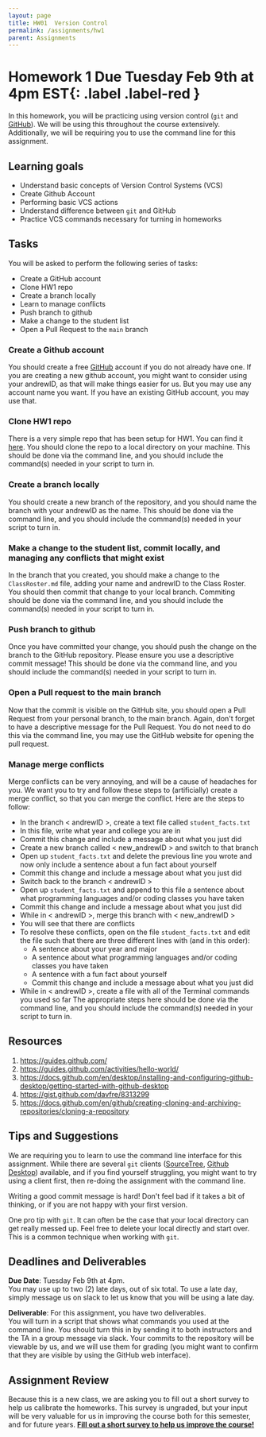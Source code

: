 ```yaml
---
layout: page
title: HW01  Version Control
permalink: /assignments/hw1
parent: Assignments
---
```


# Homework 1 **Due Tuesday Feb 9th at 4pm EST**{: .label .label-red }
In this homework, you will be practicing using version control (`git` and [GitHub](https://github.com/)). We will be using this throughout the course extensively.  Additionally, we will be requiring you to use the command line for this assignment. 


## Learning goals
- Understand basic concepts of Version Control Systems (VCS)
- Create Github Account
- Performing basic VCS actions
- Understand difference between `git` and GitHub
- Practice VCS commands necessary for turning in homeworks

## Tasks
You will be asked to perform the following series of tasks:
- Create a GitHub account
- Clone HW1 repo
- Create a branch locally
- Learn to manage conflicts
- Push branch to github
- Make a change to the student list
- Open a Pull Request to the `main` branch


### Create a Github account
You should create a free [GitHub](https://www.github.com) account if you do not already have one.  If you are creating a new github account, you might want to consider using your andrewID, as that will make things easier for us.  But you may use any account name you want.
If you have an existing GitHub account, you may use that.

### Clone HW1 repo
There is a very simple repo that has been setup for HW1. You can find it [here](https://github.com/cmu-crafting-software/Homework01).  You should clone the repo to a local directory on your machine.   This should be done via the command line, and you should include the command(s) needed in your script to turn in.

### Create a branch locally
You should create a new branch of the repository, and you should name the branch with your andrewID as the name.  This should be done via the command line, and you should include the command(s) needed in your script to turn in.


### Make a change to the student list, commit locally, and managing any conflicts that might exist
In the branch that you created, you should make a change to the `ClassRoster.md` file, adding your name and andrewID to the Class Roster.  You should then commit that change to your local branch.  Commiting should be done via the command line, and you should include the command(s) needed in your script to turn in.


### Push branch to github
Once you have committed your change, you should push the change on the branch to the GitHub repository.  Please ensure you use a descriptive commit message! This should be done via the command line, and you should include the command(s) needed in your script to turn in.


### Open a Pull request to the main branch
Now that the commit is visible on the GitHub site, you should open a Pull Request from your personal branch, to the main branch.  Again, don't forget to have a descriptive message for the Pull Request.  You do not need to do this via the command line, you may use the GitHub website for opening the pull request.

### Manage merge conflicts 
Merge conflicts can be very annoying, and will be a cause of headaches for you.  We want you to try and follow these steps to (artificially) create a merge conflict, so that you can merge the conflict. Here are the steps to follow:
- In the branch < andrewID >, create a text file called `student_facts.txt`
- In this file, write what year and college you are in
- Commit this change and include a message about what you just did
- Create a new branch called < new_andrewID > and switch to that branch
- Open up `student_facts.txt` and delete the previous line you wrote and now only include a sentence about a fun fact about yourself
- Commit this change and include a message about what you just did
- Switch back to the branch < andrewID >
- Open up `student_facts.txt` and append to this file a sentence about what programming languages and/or coding classes you have taken
- Commit this change and include a message about what you just did
- While in < andrewID >, merge this branch with < new_andrewID >
- You will see that there are conflicts
- To resolve these conflicts, open on the file `student_facts.txt` and edit the file such that there are three different lines with (and in this order):
  - A sentence about your year and major
  - A sentence about what programming languages and/or coding classes you have taken
  - A sentence with a fun fact about yourself
  - Commit this change and include a message about what you just did
- While in < andrewID >, create a file with all of the Terminal commands you used so far
The appropriate steps here should be done via the command line, and you should include the command(s) needed in your script to turn in.



## Resources
1. <https://guides.github.com/>
2. <https://guides.github.com/activities/hello-world/>
3. <https://docs.github.com/en/desktop/installing-and-configuring-github-desktop/getting-started-with-github-desktop>
4. <https://gist.github.com/davfre/8313299>
5. <https://docs.github.com/en/github/creating-cloning-and-archiving-repositories/cloning-a-repository>


## Tips and Suggestions
We are requiring you to learn to use the command line interface for this assignment.  While there are several `git` clients ([SourceTree](https://www.sourcetreeapp.com/), [Github Desktop](https://desktop.github.com/)) available, and if you find yourself struggling, you might want to try using a client first, then re-doing the assignment with the command line. 

Writing a good commit message is hard! Don't feel bad if it takes a bit of thinking, or if you are not happy with your first version.

One pro tip with `git`.  It can often be the case that your local directory can get really messed up. Feel free to delete your local directly and start over.  This is a common technique when working with `git`.

## Deadlines and Deliverables
__Due Date__: Tuesday Feb 9th at 4pm.  
You may use up to two (2) late days, out of six total.  To use a late day, simply message us on slack to let us know that you will be using a late day.

__Deliverable__: For this assignment, you have two deliverables.  
You will turn in a script that shows what commands you used at the command line. You should turn this in by sending it to both instructors and the TA in a group message via slack. 
Your commits to the repository will be viewable by us, and we will use them for grading (you might want to confirm that they are visible by using the GitHub web interface).



## Assignment Review
Because this is a new class, we are asking you to fill out a short survey to help us calibrate the homeworks.  This survey is ungraded, but your input will be very valuable for us in improving the course both for this semester, and for future years. [__Fill out a short survey to help us improve the course!__](https://forms.gle/z3i3o2V8GWsvDYzJ9)


